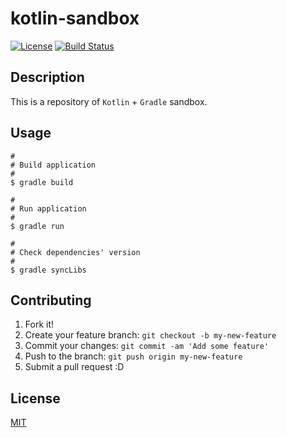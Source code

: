 # kotlin-sandbox

[![License](https://img.shields.io/github/license/ohtomi/kotlin-sandbox.svg)](https://github.com/ohtomi/kotlin-sandbox)
[![Build Status](https://travis-ci.org/ohtomi/kotlin-sandbox.svg?branch=master)](https://travis-ci.org/ohtomi/kotlin-sandbox)

## Description

This is a repository of `Kotlin` + `Gradle` sandbox.

## Usage

```console
#
# Build application
#
$ gradle build

#
# Run application
#
$ gradle run

#
# Check dependencies' version
#
$ gradle syncLibs
```

## Contributing

1. Fork it!
1. Create your feature branch: `git checkout -b my-new-feature`
1. Commit your changes: `git commit -am 'Add some feature'`
1. Push to the branch: `git push origin my-new-feature`
1. Submit a pull request :D

## License

[MIT](https://ohtomi.mit-license.org)
